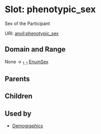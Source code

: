 
# Slot: phenotypic_sex

Sex of the Participant

URI: [anvil:phenotypic_sex](https://anvilproject.org/acr-harmonized-data-model/phenotypic_sex)


## Domain and Range

None &#8594;  <sub>1..1</sub> [EnumSex](EnumSex.md)

## Parents


## Children


## Used by

 * [Demographics](Demographics.md)
